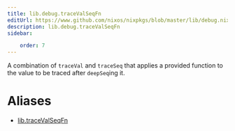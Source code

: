 ```yaml
---
title: lib.debug.traceValSeqFn
editUrl: https://www.github.com/nixos/nixpkgs/blob/master/lib/debug.nix#L169C5
description: lib.debug.traceValSeqFn
sidebar:

    order: 7
---
```


A combination of `traceVal` and `traceSeq` that applies a
provided function to the value to be traced after `deepSeq`ing
it.


# Aliases

- [lib.traceValSeqFn](/reference/libtraceValSeqFn)


